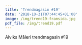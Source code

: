 ```yaml
---
title: 'Trendmagasin #19'
date: '2018-10-31T07:44:45+01:00'
image: /img/trend19-framsida.jpg
pdf_file: /img/trend19.pdf
---
```

Alviks Måleri trendmagasin #19
